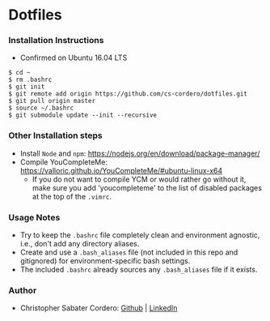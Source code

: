 # Dotfiles

### Installation Instructions
  * Confirmed on Ubuntu 16.04 LTS
  ```
  $ cd ~
  $ rm .bashrc
  $ git init
  $ git remote add origin https://github.com/cs-cordero/dotfiles.git
  $ git pull origin master
  $ source ~/.bashrc
  $ git submodule update --init --recursive
  ```
  
### Other Installation steps
  * Install `Node` and `npm`: https://nodejs.org/en/download/package-manager/
  * Compile YouCompleteMe: https://valloric.github.io/YouCompleteMe/#ubuntu-linux-x64
    * If you do not want to compile YCM or would rather go without it, make sure you add 'youcompleteme' to the list of disabled packages at the top of the `.vimrc`.
    
### Usage Notes
  * Try to keep the `.bashrc` file completely clean and environment agnostic, i.e., don't add any directory aliases.
  * Create and use a `.bash_aliases` file (not included in this repo and gitignored) for environment-specific bash settings.
  * The included `.bashrc` already sources any `.bash_aliases` file if it exists.
  
### Author
  * Christopher Sabater Cordero: [Github](https://github.com/cs-cordero) | [LinkedIn](https://www.linkedin.com/in/cs-cordero/)
